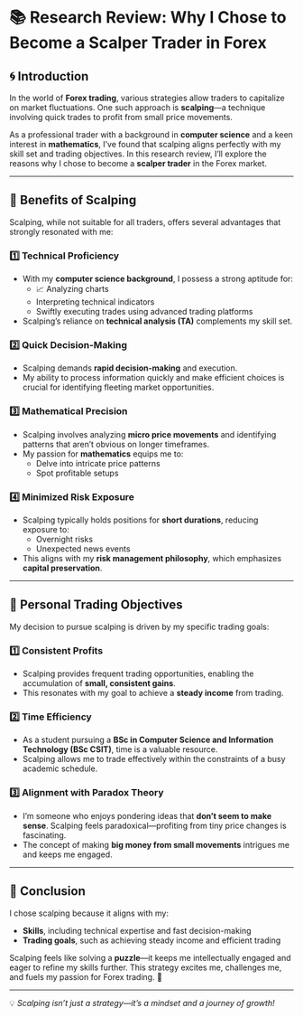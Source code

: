 # 📚 Research Review: Why I Chose to Become a Scalper Trader in Forex  

## 🌀 Introduction  

In the world of **Forex trading**, various strategies allow traders to capitalize on market fluctuations. One such approach is **scalping**—a technique involving quick trades to profit from small price movements.  

As a professional trader with a background in **computer science** and a keen interest in **mathematics**, I’ve found that scalping aligns perfectly with my skill set and trading objectives. In this research review, I’ll explore the reasons why I chose to become a **scalper trader** in the Forex market.  

---

## 🌟 Benefits of Scalping  

Scalping, while not suitable for all traders, offers several advantages that strongly resonated with me:  

### 1️⃣ **Technical Proficiency**  
- With my **computer science background**, I possess a strong aptitude for:  
  - 📈 Analyzing charts  
  - Interpreting technical indicators  
  - Swiftly executing trades using advanced trading platforms  
- Scalping’s reliance on **technical analysis (TA)** complements my skill set.  

### 2️⃣ **Quick Decision-Making**  
- Scalping demands **rapid decision-making** and execution.  
- My ability to process information quickly and make efficient choices is crucial for identifying fleeting market opportunities.  

### 3️⃣ **Mathematical Precision**  
- Scalping involves analyzing **micro price movements** and identifying patterns that aren’t obvious on longer timeframes.  
- My passion for **mathematics** equips me to:  
  - Delve into intricate price patterns  
  - Spot profitable setups  

### 4️⃣ **Minimized Risk Exposure**  
- Scalping typically holds positions for **short durations**, reducing exposure to:  
  - Overnight risks  
  - Unexpected news events  
- This aligns with my **risk management philosophy**, which emphasizes **capital preservation**.  

---

## 🎯 Personal Trading Objectives  

My decision to pursue scalping is driven by my specific trading goals:  

### 1️⃣ **Consistent Profits**  
- Scalping provides frequent trading opportunities, enabling the accumulation of **small, consistent gains**.  
- This resonates with my goal to achieve a **steady income** from trading.  

### 2️⃣ **Time Efficiency**  
- As a student pursuing a **BSc in Computer Science and Information Technology (BSc CSIT)**, time is a valuable resource.  
- Scalping allows me to trade effectively within the constraints of a busy academic schedule.  

### 3️⃣ **Alignment with Paradox Theory**  
- I’m someone who enjoys pondering ideas that **don’t seem to make sense**. Scalping feels paradoxical—profiting from tiny price changes is fascinating.  
- The concept of making **big money from small movements** intrigues me and keeps me engaged.  

---

## 🧩 Conclusion  

I chose scalping because it aligns with my:  
- **Skills**, including technical expertise and fast decision-making  
- **Trading goals**, such as achieving steady income and efficient trading  

Scalping feels like solving a **puzzle**—it keeps me intellectually engaged and eager to refine my skills further. This strategy excites me, challenges me, and fuels my passion for Forex trading. 🚀  

---

💡 *Scalping isn’t just a strategy—it’s a mindset and a journey of growth!*  
